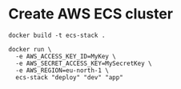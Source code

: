 # Create AWS ECS cluster 
```
docker build -t ecs-stack .

docker run \
  -e AWS_ACCESS_KEY_ID=MyKey \ 
  -e AWS_SECRET_ACCESS_KEY=MySecretKey \
  -e AWS_REGION=eu-north-1 \
  ecs-stack "deploy" "dev" "app"
```
